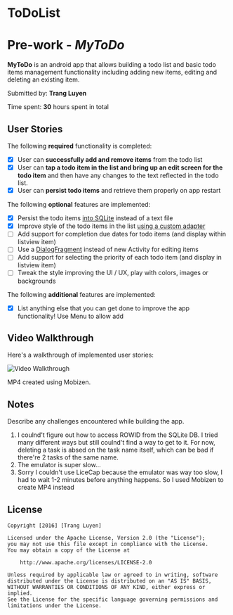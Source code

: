 # ToDoList
# Pre-work - *MyToDo*

**MyToDo** is an android app that allows building a todo list and basic todo items management functionality including adding new items, editing and deleting an existing item.

Submitted by: **Trang Luyen**

Time spent: **30** hours spent in total

## User Stories

The following **required** functionality is completed:

* [X] User can **successfully add and remove items** from the todo list
* [X] User can **tap a todo item in the list and bring up an edit screen for the todo item** and then have any changes to the text reflected in the todo list.
* [X] User can **persist todo items** and retrieve them properly on app restart

The following **optional** features are implemented:

* [X] Persist the todo items [into SQLite](http://guides.codepath.com/android/Persisting-Data-to-the-Device#sqlite) instead of a text file
* [X] Improve style of the todo items in the list [using a custom adapter](http://guides.codepath.com/android/Using-an-ArrayAdapter-with-ListView)
* [ ] Add support for completion due dates for todo items (and display within listview item)
* [ ] Use a [DialogFragment](http://guides.codepath.com/android/Using-DialogFragment) instead of new Activity for editing items
* [ ] Add support for selecting the priority of each todo item (and display in listview item)
* [ ] Tweak the style improving the UI / UX, play with colors, images or backgrounds

The following **additional** features are implemented:

* [X] List anything else that you can get done to improve the app functionality!
Use Menu to allow add

## Video Walkthrough 

Here's a walkthrough of implemented user stories:

<img src='https://www.amazon.com/clouddrive/share/cwJBAEvtld1P7OpIVsoNcAkWUgpfwOLbZyrQ7j5cjFK?ref_=cd_ph_share_link_copy' title='Video Walkthrough' width='' alt='Video Walkthrough' />

MP4 created using Mobizen.

## Notes

Describe any challenges encountered while building the app.
1. I coulnd't figure out how to access ROWID from the SQLite DB. I tried many different ways but still coulnd't find a way to get to it.
For now, deleting a task is absed on the task name itself, which can be bad if there're 2 tasks of the same name. 
2. The emulator is super slow...
3. Sorry I couldn't use LiceCap because the emulator was way too slow, I had to wait 1-2 minutes before anything happens. 
So I used Mobizen to create MP4 instead

## License

    Copyright [2016] [Trang Luyen]

    Licensed under the Apache License, Version 2.0 (the "License");
    you may not use this file except in compliance with the License.
    You may obtain a copy of the License at

        http://www.apache.org/licenses/LICENSE-2.0

    Unless required by applicable law or agreed to in writing, software
    distributed under the License is distributed on an "AS IS" BASIS,
    WITHOUT WARRANTIES OR CONDITIONS OF ANY KIND, either express or implied.
    See the License for the specific language governing permissions and
    limitations under the License.
